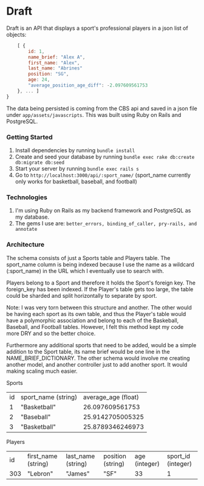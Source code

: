 # Draft

Draft is an API that displays a sport's professional players in a json list of objects:

```js
    [ { 
        id: 1,
        name_brief: "Alex A",
        first_name: "Alex", 
        last_name: "Abrines"
        position: "SG",
        age: 24,
        "average_position_age_diff": -2.097609561753
    }, ... ] 
} 
```

The data being persisted is coming from the CBS api and saved in a json file under `app/assets/javascripts`. This was built using Ruby on Rails and PostgreSQL.

### Getting Started

1. Install dependencies by running `bundle install`
2. Create and seed your database by running `bundle exec rake db:create db:migrate db:seed`
3. Start your server by running `bundle exec rails s`
4. Go to `http://localhost:3000/api/:sport_name/` (sport_name currently only works for basketball, baseball, and football)

### Technologies

1. I'm using Ruby on Rails as my backend framework and PostgreSQL as my database.
2. The gems I use are: `better_errors, binding_of_caller, pry-rails, and annotate`


### Architecture

The schema consists of just a Sports table and Players table. The sport_name column is being indexed because I use the name as a wildcard (:sport_name) in the URL which I eventually use to search with.

Players belong to a Sport and therefore it holds the Sport's foreign key. The foreign_key has been indexed. If the Player's table gets too large, the table could be sharded and split horizontally to separate by sport.

Note: I was very torn between this structure and another. The other would be having each sport as its own table, and thus the Player's table would have a polymorphic association and belong to each of the Baskeball, Baseball, and Football tables. However, I felt this method kept my code more DRY and so the better choice.

Furthermore any additional sports that need to be added, would be a simple addition to the Sport table, its name brief would be one line in the NAME_BRIEF_DICTIONARY. The other schema would involve me creating another model, and another controller just to add another sport. It would making scaling much easier.

Sports
<table>
  <tr>
    <td>id</td>
    <td>sport_name (string)</td>
    <td>average_age (float)</td>
  </tr>
  <tr>
    <td>1</td>
    <td>"Basketball"</td>
    <td>26.097609561753</td>
  </tr>
  <tr>
    <td>2</td>
    <td>"Baseball"</td>
    <td>25.9142705005325</td>
  </tr>
  <tr>
    <td>3</td>
    <td>"Basketball"</td>
    <td>25.8789346246973</td>
  </tr>
</table>

Players
<table>
  <tr>
    <td>id</td>
    <td>first_name (string)</td>
    <td>last_name (string)</td>
    <td>position (string)</td>
    <td>age (integer)</td>
    <td>sport_id (integer)</td>
  </tr>
  <tr>
    <td>303</td>
    <td>"Lebron"</td>
    <td>"James"</td>
    <td>"SF"</td>
    <td>33</td>
    <td>1</td>
  </tr>
</table>